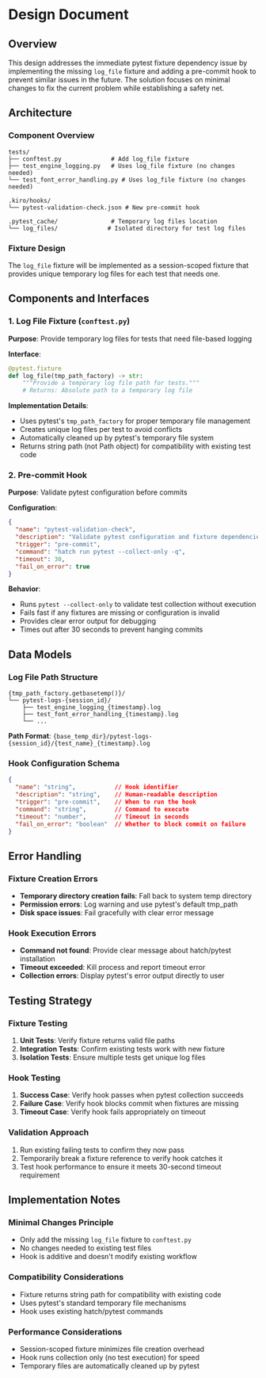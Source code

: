 # Design Document

## Overview

This design addresses the immediate pytest fixture dependency issue by implementing the missing `log_file` fixture and adding a pre-commit hook to prevent similar issues in the future. The solution focuses on minimal changes to fix the current problem while establishing a safety net.

## Architecture

### Component Overview

```
tests/
├── conftest.py              # Add log_file fixture
├── test_engine_logging.py   # Uses log_file fixture (no changes needed)
└── test_font_error_handling.py # Uses log_file fixture (no changes needed)

.kiro/hooks/
└── pytest-validation-check.json # New pre-commit hook

.pytest_cache/               # Temporary log files location
└── log_files/              # Isolated directory for test log files
```

### Fixture Design

The `log_file` fixture will be implemented as a session-scoped fixture that provides unique temporary log files for each test that needs one.

## Components and Interfaces

### 1. Log File Fixture (`conftest.py`)

**Purpose**: Provide temporary log files for tests that need file-based logging

**Interface**:
```python
@pytest.fixture
def log_file(tmp_path_factory) -> str:
    """Provide a temporary log file path for tests."""
    # Returns: Absolute path to a temporary log file
```

**Implementation Details**:
- Uses pytest's `tmp_path_factory` for proper temporary file management
- Creates unique log files per test to avoid conflicts
- Automatically cleaned up by pytest's temporary file system
- Returns string path (not Path object) for compatibility with existing test code

### 2. Pre-commit Hook

**Purpose**: Validate pytest configuration before commits

**Configuration**:
```json
{
  "name": "pytest-validation-check",
  "description": "Validate pytest configuration and fixture dependencies",
  "trigger": "pre-commit",
  "command": "hatch run pytest --collect-only -q",
  "timeout": 30,
  "fail_on_error": true
}
```

**Behavior**:
- Runs `pytest --collect-only` to validate test collection without execution
- Fails fast if any fixtures are missing or configuration is invalid
- Provides clear error output for debugging
- Times out after 30 seconds to prevent hanging commits

## Data Models

### Log File Path Structure

```
{tmp_path_factory.getbasetemp()}/
└── pytest-logs-{session_id}/
    ├── test_engine_logging_{timestamp}.log
    ├── test_font_error_handling_{timestamp}.log
    └── ...
```

**Path Format**: `{base_temp_dir}/pytest-logs-{session_id}/{test_name}_{timestamp}.log`

### Hook Configuration Schema

```json
{
  "name": "string",           // Hook identifier
  "description": "string",    // Human-readable description
  "trigger": "pre-commit",    // When to run the hook
  "command": "string",        // Command to execute
  "timeout": "number",        // Timeout in seconds
  "fail_on_error": "boolean"  // Whether to block commit on failure
}
```

## Error Handling

### Fixture Creation Errors

- **Temporary directory creation fails**: Fall back to system temp directory
- **Permission errors**: Log warning and use pytest's default tmp_path
- **Disk space issues**: Fail gracefully with clear error message

### Hook Execution Errors

- **Command not found**: Provide clear message about hatch/pytest installation
- **Timeout exceeded**: Kill process and report timeout error
- **Collection errors**: Display pytest's error output directly to user

## Testing Strategy

### Fixture Testing

1. **Unit Tests**: Verify fixture returns valid file paths
2. **Integration Tests**: Confirm existing tests work with new fixture
3. **Isolation Tests**: Ensure multiple tests get unique log files

### Hook Testing

1. **Success Case**: Verify hook passes when pytest collection succeeds
2. **Failure Case**: Verify hook blocks commit when fixtures are missing
3. **Timeout Case**: Verify hook fails appropriately on timeout

### Validation Approach

1. Run existing failing tests to confirm they now pass
2. Temporarily break a fixture reference to verify hook catches it
3. Test hook performance to ensure it meets 30-second timeout requirement

## Implementation Notes

### Minimal Changes Principle

- Only add the missing `log_file` fixture to `conftest.py`
- No changes needed to existing test files
- Hook is additive and doesn't modify existing workflow

### Compatibility Considerations

- Fixture returns string path for compatibility with existing code
- Uses pytest's standard temporary file mechanisms
- Hook uses existing hatch/pytest commands

### Performance Considerations

- Session-scoped fixture minimizes file creation overhead
- Hook runs collection only (no test execution) for speed
- Temporary files are automatically cleaned up by pytest
